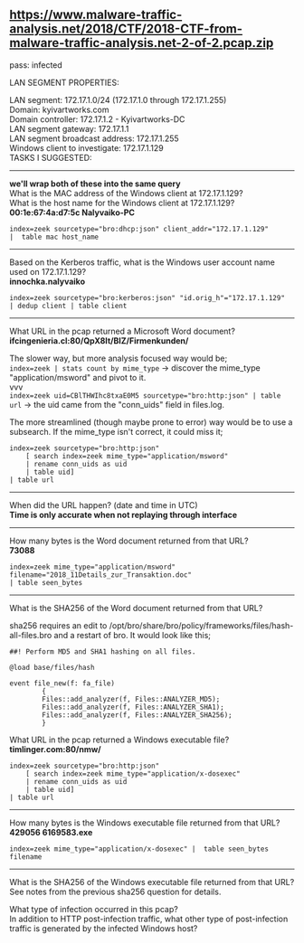 ## https://www.malware-traffic-analysis.net/2018/CTF/2018-CTF-from-malware-traffic-analysis.net-2-of-2.pcap.zip
pass: infected

LAN SEGMENT PROPERTIES:  

LAN segment: 172.17.1.0/24 (172.17.1.0 through 172.17.1.255)  
Domain: kyivartworks.com  
Domain controller: 172.17.1.2 - Kyivartworks-DC  
LAN segment gateway: 172.17.1.1  
LAN segment broadcast address: 172.17.1.255  
Windows client to investigate: 172.17.1.129  
TASKS I SUGGESTED:  
___
**we'll wrap both of these into the same query**  
What is the MAC address of the Windows client at 172.17.1.129?  
What is the host name for the Windows client at 172.17.1.129?  
**00:1e:67:4a:d7:5c	Nalyvaiko-PC**
```
index=zeek sourcetype="bro:dhcp:json" client_addr="172.17.1.129" 
|  table mac host_name
```
___
Based on the Kerberos traffic, what is the Windows user account name used on 172.17.1.129?  
**innochka.nalyvaiko**
```
index=zeek sourcetype="bro:kerberos:json" "id.orig_h"="172.17.1.129" 
| dedup client | table client
```
___
What URL in the pcap returned a Microsoft Word document?
**ifcingenieria.cl:80/QpX8It/BIZ/Firmenkunden/**

The slower way, but more analysis focused way would be;  
`index=zeek | stats count by mime_type` -> discover the mime_type "application/msword" and pivot to it.  
vvv  
`index=zeek uid=CBlTHWIhc8txaE0M5 sourcetype="bro:http:json" | table url` -> the uid came from the "conn_uids" field in files.log.  

The more streamlined (though maybe prone to error) way would be to use a subsearch. If the mime_type isn't correct, it could miss it;  
```
index=zeek sourcetype="bro:http:json"
    [ search index=zeek mime_type="application/msword" 
    | rename conn_uids as uid 
    | table uid] 
| table url
```
___
When did the URL happen? (date and time in UTC)  
**Time is only accurate when not replaying through interface**
___
How many bytes is the Word document returned from that URL?  
**73088**  
```
index=zeek mime_type="application/msword" filename="2018_11Details_zur_Transaktion.doc" 
| table seen_bytes
```
___
What is the SHA256 of the Word document returned from that URL?  

sha256 requires an edit to /opt/bro/share/bro/policy/frameworks/files/hash-all-files.bro and a restart of bro. It would look like this;  
```
##! Perform MD5 and SHA1 hashing on all files.

@load base/files/hash

event file_new(f: fa_file)
        {
        Files::add_analyzer(f, Files::ANALYZER_MD5);
        Files::add_analyzer(f, Files::ANALYZER_SHA1);
        Files::add_analyzer(f, Files::ANALYZER_SHA256);                                                                          
        }
```
What URL in the pcap returned a Windows executable file?  
**timlinger.com:80/nmw/**
```
index=zeek sourcetype="bro:http:json"
    [ search index=zeek mime_type="application/x-dosexec"
    | rename conn_uids as uid 
    | table uid] 
| table url
```
___
How many bytes is the Windows executable file returned from that URL?
**429056	6169583.exe**
```
index=zeek mime_type="application/x-dosexec" |  table seen_bytes filename
```
___
What is the SHA256 of the Windows executable file returned from that URL? 
See notes from the previous sha256 question for details.

What type of infection occurred in this pcap?  
In addition to HTTP post-infection traffic, what other type of post-infection traffic is generated by the infected Windows host?  
  
